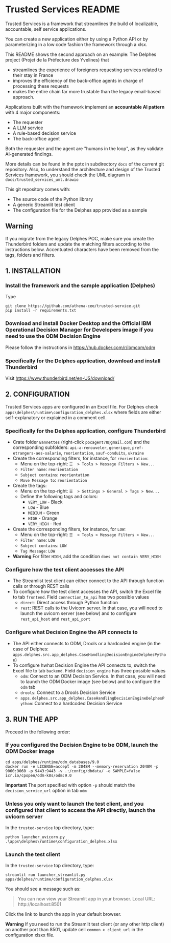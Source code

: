 # Trusted Services README

Trusted Services is a framework that streamlines the build of localizable, accountable, self service applications.

You can create a new application either by using a Python API or by parameterizing in a low code fashion the framework
through a xlsx.

This README shows the second approach on an example: The Delphes project (Projet de la Préfecture des Yvelines) that 
- streamlines the experience of foreigners requesting services related to their stay in France
- improves the efficiency of the back-office agents in charge of processing these requests
- makes the entire chain far more trustable than the legacy email-based approach.

Applications built with the framework implement an **accountable AI pattern** with 4 major components:
- The requester
- A LLM service
- A rule-based decision service
- The back-office agent

Both the requester and the agent are "humans in the loop", as they validate AI-generated findings.

More details can be found in the pptx in subdirectory `docs` of the current git repository. Also, to understand the
architecture and design of the Trusted Services framework, you should check the UML diagram in
`docs/trusted_services_uml.drawio`

This git repository comes with:

- The source code of the Python library
- A generic Streamlit test client
- The configuration file for the Delphes app provided as a sample

## Warning

If you migrate from the legacy Delphes POC, make sure you create the Thunderbird folders and update the matching filters
according to the instructions below. Accentuated characters have been removed from the tags, folders and filters.

## 1. INSTALLATION
### Install the framework and the sample application (Delphes)
Type
```
git clone https://github.com/athena-ceo/trusted-service.git
pip install -r requirements.txt
```

### Download and install Docker Desktop and the Official IBM Operational Decision Manager for Developers image if you need to use the ODM Decision Engine
Please follow the instructions in https://hub.docker.com/r/ibmcom/odm

### Specifically for the Delphes application, download and install Thunderbird
Visit https://www.thunderbird.net/en-US/download/

## 2. CONFIGURATION
Trusted Services apps are configured in an Excel file. For Delphes check `apps\delphes\runtime\configuration_delphes.xlsx` where fields are either self-explanatory or explained in a comment cell.

### Specifically for the Delphes application, configure Thunderbird
- Crate folder `Bannettes` (right-click `pocagent78@gmail.com`) and the corresponding subfolders: `api-a-renouveler`, `generique`, `pref-etrangers-aes-salarie`, `reorientation`, `sauf-conduits`, `ukraine`
- Create the corresponding filters, for instance, for `réorientation`:
    - Menu on the top-right: `☰  > Tools > Message Filters > New...`
    - `Filter name`: `reorientation`
    - `Subject contains`: `reorientation`
    - `Move Message to`: `reorientation`
- Create the tags:
    - Menu on the top-right: `☰  > Settings > General > Tags > New...`
    - Define the following tags and colors:
        - `VERY_LOW` - Black
        - `LOW` - Blue
        - `MEDIUM` - Green
        - `HIGH` - Orange
        - `VERY_HIGH` - Red
- Create the corresponding filters, for instance, for `LOW`:
    - Menu on the top-right: `☰  > Tools > Message Filters > New...`
    - `Filter name`: `LOW`
    - `Subject contains`: `LOW`
    - `Tag Message`: `LOW`
- **Warning** For filter `HIGH`, add the condition `does not contain VERY_HIGH`

### Configure how the test client accesses the API
- The Streamlist test client can either connect to the API through function calls or through REST calls
- To configure how the test client accesses the API, switch the Excel file to tab `frontend`. Field `connection_to_api`
  has two possible values
    - `direct`: Direct access through Python function
    - `rest`: REST calls to the Uvicorn server. In that case, you will need to launch the uvicorn server (see below) and to configure `rest_api_host` and `rest_api_port`

### Configure what Decision Engine the API connects to
- The API either connects to ODM, Drools or a hardcoded engine (in the case of Delphes:
  `apps.delphes.src.app_delphes.CaseHandlingDecisionEngineDelphesPython`)
- To configure hwhat Decision Engine the API connects to, switch the Excel file to tab `backend`. Field
  `decision_engine` has three possible values
    - `odm`: Connect to an ODM Decision Service. In that case, you will need to launch the ODM Docker image (see below) and to configure the `odm` tab
    - `drools`: Connect to a Drools Decision Service
    - `apps.delphes.src.app_delphes.CaseHandlingDecisionEngineDelphesPython`: Connect to a hardcoded Decision Service

## 3. RUN THE APP
Proceed in the following order:

### If you configured the Decision Engine to be ODM, launch the ODM Docker image
```
cd apps/delphes/runtime/odm_databases/9.0
docker run -e LICENSE=accept -m 2048M --memory-reservation 2048M -p 9060:9060 -p 9443:9443 -v .:/config/dbdata/ -e SAMPLE=false icr.io/cpopen/odm-k8s/odm:9.0
```
**Important** The port specified with option `-p` should match the `decision_service_url` option in tab `odm`

### Unless you only want to launch the test client, and you configured that client to access the API directly, launch the uvicorn server
In the `trusted-service` top directory, type:
```
python launcher_uvicorn.py .\apps\delphes\runtime\configuration_delphes.xlsx
```

### Launch the test client
In the `trusted-service` top directory, type:
```
streamlit run launcher_streamlit.py apps/delphes/runtime/configuration_delphes.xlsx
```

You should see a message such as:
> You can now view your Streamlit app in your browser.
>  Local URL: http://localhost:8501

Click the link to launch the app in your default browser.

**Warning** If you need to run the Streamlit test client (or any other http client) on another port than 8501, update cell `common > client_url` in the configuration xlsxx file. 


